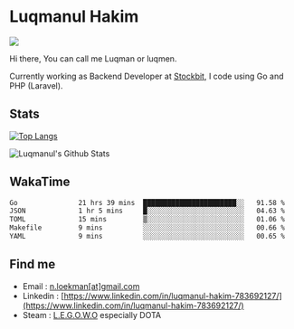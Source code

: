 
# Luqmanul Hakim

![](https://komarev.com/ghpvc/?username=luqman-v1)

Hi there, You can call me Luqman or luqmen.

Currently working as Backend Developer at [Stockbit](https://stockbit.com/), I code using Go and PHP (Laravel).
## Stats

[![Top Langs](https://github-readme-stats.vercel.app/api/top-langs/?username=luqman-v1&layout=compact)](https://github.com/anuraghazra/github-readme-stats)

![Luqmanul's Github Stats](https://github-readme-stats.vercel.app/api?username=luqman-v1&show_icons=true)


## WakaTime 

<!--START_SECTION:waka-->

```txt
Go               21 hrs 39 mins  ███████████████████████░░   91.58 %
JSON             1 hr 5 mins     █░░░░░░░░░░░░░░░░░░░░░░░░   04.63 %
TOML             15 mins         ▒░░░░░░░░░░░░░░░░░░░░░░░░   01.06 %
Makefile         9 mins          ░░░░░░░░░░░░░░░░░░░░░░░░░   00.66 %
YAML             9 mins          ░░░░░░░░░░░░░░░░░░░░░░░░░   00.65 %
```

<!--END_SECTION:waka-->


## Find me 

- Email : [n.loekman[at]gmail.com](mailto:n.loekman@gmail.com)
- Linkedin : [https://www.linkedin.com/in/luqmanul-hakim-783692127/](https://www.linkedin.com/in/luqmanul-hakim-783692127/)
- Steam : [L.E.G.O.W.O](https://steamcommunity.com/id/fuukmans) especially DOTA


